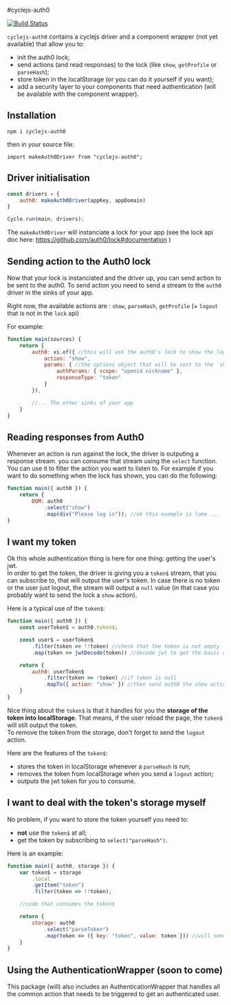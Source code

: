 #cyclejs-auth0

[![Build Status](https://travis-ci.org/atomrc/cyclejs-auth0.svg?branch=master)](https://travis-ci.org/atomrc/cyclejs-auth0)

`cyclejs-auth0` contains a cyclejs driver and a component wrapper (not yet available) that allow you to:
- init the auth0 lock;
- send actions (and read responses) to the lock (like `show`, `getProfile` or `parseHash`);
- store token in the localStorage (or you can do it yourself if you want);
- add a security layer to your components that need authentication (will be available with the component wrapper).

## Installation

    npm i cyclejs-auth0

then in your source file:

    import makeAuth0Driver from "cyclejs-auth0";

## Driver initialisation

```javascript
const drivers = {
    auth0: makeAuth0Driver(appKey, appDomain)
}

Cycle.run(main, drivers);
```

The `makeAuth0Driver` will instanciate a lock for your app (see the lock api doc here: https://github.com/auth0/lock#documentation )

## Sending action to the Auth0 lock

Now that your lock is instanciated and the driver up, you can send action to be sent to the auth0. To send action you need to send a stream to the `auth0` driver in the sinks of your app.

Right now, the available actions are : `show`, `parseHash`, `getProfile` (+ `logout` that is not in the `lock` api)

For example:

```javascript
function main(sources) {
    return {
        auth0: xs.of({ //this will ask the auth0's lock to show the login form
            action: "show",
            params: { //the options object that will be sent to the `show` method
                authParams: { scope: "openid nickname" },
                responseType: "token"
            }
        }),

        //... The other sinks of your app
    }
}
```

## Reading responses from Auth0

Whenever an action is run against the lock, the driver is outputing a response stream. you can consume that stream using the `select` function. You can use it to filter the action you want to listen to. For example if you want to do something when the lock has shown, you can do the following:

```javascript
function main({ auth0 }) {
    return {
        DOM: auth0
            .select("show")
            .map(div("Please log in")); //ok this example is lame ...
}
```

## I want my token

Ok this whole authentication thing is here for one thing: getting the user's jwt.  
In order to get the token, the driver is giving you a `token$` stream, that you can subscribe to, that will output the user's token. In case there is no token or the user just logout, the stream will output a `null` value (in that case you probably want to send the lock a `show` action). 

Here is a typical use of the `token$`:

```javascript
function main({ auth0 }) {
    const userToken$ = auth0.token$;

    const user$ = userToken$
        .filter(token => !!token) //check that the token is not empty
        .map(token => jwtDecode(token)) //decode jwt to get the basic user's info

    return {
        auth0: userToken$
            .filter(token => !token) //if token is null
            .mapTo({ action: "show" }) //then send auth0 the show action
    }
}
```

Nice thing about the `token$` is that it handles for you the **storage of the token into localStorage**. That means, if the user reload the page, the `token$` will still output the token.  
To remove the token from the storage, don't forget to send the `logout` action.

Here are the features of the `token$`:

- stores the token in localStorage whenever a `parseHash` is run;
- removes the token from localStorage when you send a `logout` action;
- outputs the jwt token for you to consume.

## I want to deal with the token's storage myself

No problem, if you want to store the token yourself you need to:
- **not** use the `token$` at all;
- get the token by subscribing to `select("parseHash")`.

Here is an example:

```javascript
function main({ auth0, storage }) {
    var token$ = storage
        .local
        .getItem("token")
        .filter(token => !!token);

    //code that consumes the token$

    return {
        storage: auth0
            .select("parseToken")
            .map(token => ({ key: "token", value: token })) //will send a store action to the storage driver
    }
}
```

## Using the AuthenticationWrapper (soon to come)

This package (will) also includes an AuthenticationWrapper that handles all the common action that needs to be triggered to get an authenticated user.
